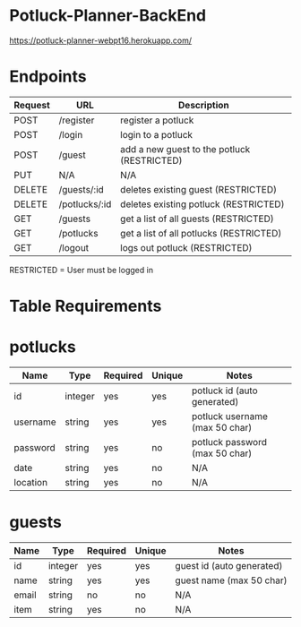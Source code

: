 # Potluck-Planner-BackEnd

https://potluck-planner-webpt16.herokuapp.com/

# Endpoints
| Request | URL | Description |
| ------- | --- | ----------- |
| POST | /register | register a potluck |
| POST | /login | login to a potluck |
| POST | /guest | add a new guest to the potluck (RESTRICTED) |
| PUT | N/A | N/A |
| DELETE | /guests/:id | deletes existing guest (RESTRICTED)|
| DELETE | /potlucks/:id | deletes existing potluck (RESTRICTED)|
| GET | /guests | get a list of all guests (RESTRICTED) |
| GET | /potlucks | get a list of all potlucks (RESTRICTED) |
| GET | /logout | logs out potluck (RESTRICTED) |

RESTRICTED = User must be logged in

# Table Requirements
# potlucks
| Name | Type | Required | Unique | Notes |
| ---- | ---- | -------- | ------ | ----- |
| id | integer | yes | yes | potluck id (auto generated) |
| username | string | yes | yes | potluck username (max 50 char) |
| password | string | yes | no | potluck password (max 50 char) |
| date | string | yes | no | N/A |
| location | string | yes | no | N/A |

# guests
| Name | Type | Required | Unique | Notes |
| ---- | ---- | -------- | ------ | ----- |
| id | integer | yes | yes | guest id (auto generated) |
| name | string | yes | yes | guest name (max 50 char) |
| email | string | no | no | N/A |
| item | string | yes | no | N/A |
